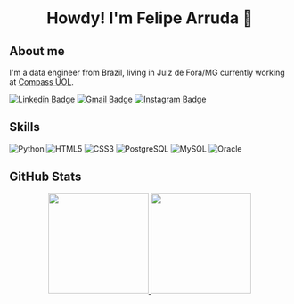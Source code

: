 <h1 align='center'>
  Howdy! I'm Felipe Arruda 🤠
</h1>

## About me

<p align='left'>
  I'm a data engineer from Brazil, living in Juiz de Fora/MG currently working at <a href="https://compass.uol/en/home/" target="_blank">Compass UOL</a>. 
</p>

[![Linkedin Badge](https://img.shields.io/badge/-fearruda-blue?style=flat-square&logo=Linkedin&logoColor=white&link=https://www.linkedin.com/in/fearruda/)](https://www.linkedin.com/in/fearruda/)
[![Gmail Badge](https://img.shields.io/badge/-Gmail-orange?style=flat-square&logo=Gmail&logoColor=white&link=mailto:felipearrudajf@gmail.com)](mailto:felipearrudajf@gmail.com)
[![Instagram Badge](https://img.shields.io/badge/-felipearrudaa-purple?style=flat-square&logo=instagram&logoColor=white&link=https://www.instagram.com/felipearrudaa/?hl=pt-br)](https://instagram.com/felipearrudaa)

## Skills 

![Python](https://img.shields.io/badge/-Python-black?style=flat-square&logo=Python)
![HTML5](https://img.shields.io/badge/-HTML5-E34F26?style=flat-square&logo=html5&logoColor=white)
![CSS3](https://img.shields.io/badge/-CSS3-1572B6?style=flat-square&logo=css3)
![PostgreSQL](https://img.shields.io/badge/-PostgreSQL-336791?style=flat-square&logo=postgresql)
![MySQL](https://img.shields.io/badge/-MySQL-white?style=flat-square&logo=mysql)
![Oracle](https://img.shields.io/badge/-Oracle-FF0000?style=flat-square&logo=oracle)


## GitHub Stats

<div align="center">
  <a href="https://github.com/FelipeArruda">
    <img height="180em" src="https://github-readme-stats.vercel.app/api?username=FelipeArruda&show_icons=true&include_all_commits=true&count_private=true">
  </a>
  <a href="https://github.com/FelipeArruda">
    <img height="180em" src="https://github-readme-streak-stats-orpin.vercel.app?user=FelipeArruda&date_format=j%2Fn%5B%2FY%5D">
  </a>
</div>


